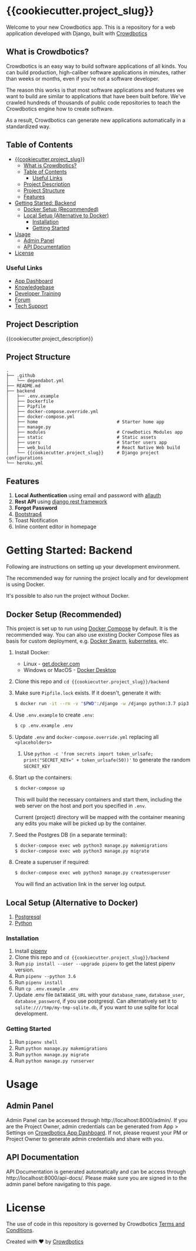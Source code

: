 # {{cookiecutter.project_slug}}

Welcome to your new Crowdbotics app. This is a repository for a web application developed with Django, built with [Crowdbotics](https://crowdbotics.com)

## What is Crowdbotics?

Crowdbotics is an easy way to build software applications of all kinds.  You can build production, high-caliber software applications in minutes, rather than weeks or months, even if you're not a software developer.

The reason this works is that most software applications and features we want to build are similar to applications that have been built before. We've crawled hundreds of thousands of public code repositories to teach the Crowdbotics engine how to create software.

As a result, Crowdbotics can generate new applications automatically in a standardized way.
## Table of Contents

- [{{cookiecutter.project_slug}}](#cookiecutterproject_slug)
  - [What is Crowdbotics?](#what-is-crowdbotics)
  - [Table of Contents](#table-of-contents)
    - [Useful Links](#useful-links)
  - [Project Description](#project-description)
  - [Project Structure](#project-structure)
  - [Features](#features)
- [Getting Started: Backend](#getting-started-backend)
  - [Docker Setup (Recommended)](#docker-setup-recommended)
  - [Local Setup (Alternative to Docker)](#local-setup-alternative-to-docker)
    - [Installation](#installation)
    - [Getting Started](#getting-started)
- [Usage](#usage)
  - [Admin Panel](#admin-panel)
  - [API Documentation](#api-documentation)
- [License](#license)

### Useful Links

- [App Dashboard](https://app.crowdbotics.com/)
- [Knowledgebase](https://knowledge.crowdbotics.com/)
- [Developer Training](https://knowledge.crowdbotics.com/crowdbotics-developer-training)
- [Forum](https://discuss.crowdbotics.com/)
- [Tech Support](https://crowdbotics.slack.com/archives/CGSAV319V)

## Project Description

{{cookiecutter.project_description}}

## Project Structure

    .
    ├── .github
    │   └── dependabot.yml
    ├── README.md
    ├── backend
    │   ├── .env.example
    │   ├── Dockerfile
    │   ├── Pipfile
    │   ├── docker-compose.override.yml
    │   ├── docker-compose.yml
    │   ├── home                              # Starter home app
    │   ├── manage.py
    │   ├── modules                           # Crowdbotics Modules app
    │   ├── static                            # Static assets
    │   ├── users                             # Starter users app
    │   ├── web_build                         # React Native Web build
    │   └── {{cookiecutter.project_slug}}     # Django project configurations
    └── heroku.yml


## Features

1. **Local Authentication** using email and password with [allauth](https://pypi.org/project/django-allauth/)
2. **Rest API** using [django rest framework](http://www.django-rest-framework.org/)
3. **Forgot Password**
4. [Bootstrap4](https://getbootstrap.com/docs/4.0/getting-started/introduction/)
5. Toast Notification
6. Inline content editor in homepage

# Getting Started: Backend

Following are instructions on setting up your development environment.

The recommended way for running the project locally and for development is using Docker.

It's possible to also run the project without Docker.

## Docker Setup (Recommended)

This project is set up to run using [Docker Compose](https://docs.docker.com/compose/) by default. It is the recommended way. You can also use existing Docker Compose files as basis for custom deployment, e.g. [Docker Swarm](https://docs.docker.com/engine/swarm/), [kubernetes](https://kubernetes.io/), etc.

1. Install Docker:
   - Linux - [get.docker.com](https://get.docker.com/)
   - Windows or MacOS - [Docker Desktop](https://www.docker.com/products/docker-desktop)
1. Clone this repo and `cd {{cookiecutter.project_slug}}/backend`
1. Make sure `Pipfile.lock` exists. If it doesn't, generate it with:
   ```sh
   $ docker run -it --rm -v "$PWD":/django -w /django python:3.7 pip3 install --no-cache-dir -q pipenv && pipenv lock
   ```
1. Use `.env.example` to create `.env`:
   ```sh
   $ cp .env.example .env
   ```
1. Update `.env` and `docker-compose.override.yml` replacing all `<placeholders>`
   1. Use `python -c 'from secrets import token_urlsafe; print("SECRET_KEY=" + token_urlsafe(50))'` to generate the random `SECRET_KEY`
1. Start up the containers:

   ```sh
   $ docker-compose up
   ```

   This will build the necessary containers and start them, including the web server on the host and port you specified in `.env`.

   Current (project) directory will be mapped with the container meaning any edits you make will be picked up by the container.

1. Seed the Postgres DB (in a separate terminal):
   ```sh
   $ docker-compose exec web python3 manage.py makemigrations
   $ docker-compose exec web python3 manage.py migrate
   ```
1. Create a superuser if required:
   ```sh
   $ docker-compose exec web python3 manage.py createsuperuser
   ```
   You will find an activation link in the server log output.

## Local Setup (Alternative to Docker)

1. [Postgresql](https://www.postgresql.org/download/)
2. [Python](https://www.python.org/downloads/release/python-365/)

### Installation

1. Install [pipenv](https://pypi.org/project/pipenv/)
2. Clone this repo and `cd {{cookiecutter.project_slug}}/backend`
3. Run `pip install --user --upgrade pipenv` to get the latest pipenv version.
4. Run `pipenv --python 3.6`
5. Run `pipenv install`
6. Run `cp .env.example .env`
7. Update .env file `DATABASE_URL` with your `database_name`, `database_user`, `database_password`, if you use postgresql.
   Can alternatively set it to `sqlite:////tmp/my-tmp-sqlite.db`, if you want to use sqlite for local development.

### Getting Started

1. Run `pipenv shell`
2. Run `python manage.py makemigrations`
3. Run `python manage.py migrate`
4. Run `python manage.py runserver`

# Usage

## Admin Panel

Admin Panel can be accessed through http://localhost:8000/admin/. If you are the Project Owner, admin credentials can be generated from App > Settings on [Crowdbotics App Dashboard](https://app.crowdbotics.com/). If not, please request your PM or Project Owner to generate admin credentials and share with you.

## API Documentation

API Documentation is generated automatically and can be access through http://localhost:8000/api-docs/. Please make sure you are signed in to the admin panel before navigating to this page.

# License

The use of code in this repository is governed by Crowdbotics [Terms and Conditions](https://www.crowdbotics.com/terms-of-service).

Created with ❤️ by [Crowdbotics](https://www.crowdbotics.com/)